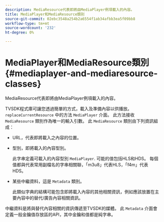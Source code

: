 ```yaml
---
description: MediaResource代表即將由MediaPlayer例項載入的內容。
title: MediaPlayer和MediaResource類別
source-git-commit: 02ebc3548a254b2a6554f1ab34afbb3ea5f09bb8
workflow-type: tm+mt
source-wordcount: '232'
ht-degree: 0%

---
```


# MediaPlayer和MediaResource類別{#mediaplayer-and-mediaresource-classes}

MediaResource代表即將由MediaPlayer例項載入的內容。

<!--<a id="section_B09A012C97454AF58CE2269B800D8027"></a>-->

TVSDK程式庫可讓您透過簡單的方式，載入及準備內容以供播放。 `replaceCurrentResource` 中的方法 `MediaPlayer` 介面。 此方法接收 `MediaResource` 類別作為唯一的輸入引數。 此 `MediaResource` 類別由下列資訊組成：

* URL，代表即將載入之內容的位置。
* 型別，即將載入的內容型別。

  此字串定義可載入的內容型別 `MediaPlayer`. 可能的值包括HLS和HDS。 每個值都與代表常用副檔名的字串相關聯，「m3u8」代表HLS，「f4m」代表HDS。
* 某些中繼資料，這是 `Metadata` 類別。

  此類似字典的結構可能包含即將載入內容的其他相關資訊，例如應該放置在主要內容中的替代/廣告內容相關資訊。

中繼資料是將與替代內容相關的資訊傳遞至TVSDK的媒體。 此 `Metadata` 介面會定義一般金鑰值存放區的API，其中金鑰和值都是純字串。
